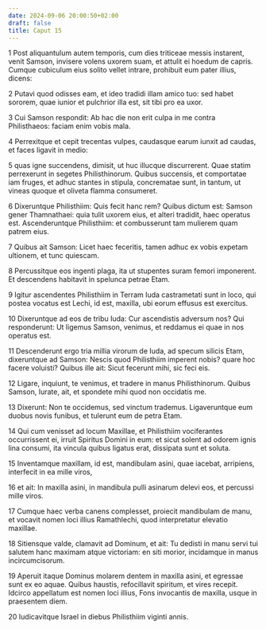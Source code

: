 ```yaml
---
date: 2024-09-06 20:00:50+02:00
draft: false
title: Caput 15
---
```





1 Post aliquantulum autem temporis, cum dies triticeae messis instarent, venit Samson, invisere volens uxorem suam, et attulit ei hoedum de capris. Cumque cubiculum eius solito vellet intrare, prohibuit eum pater illius, dicens:

2 Putavi quod odisses eam, et ideo tradidi illam amico tuo: sed habet sororem, quae iunior et pulchrior illa est, sit tibi pro ea uxor.

3 Cui Samson respondit: Ab hac die non erit culpa in me contra Philisthaeos: faciam enim vobis mala.

4 Perrexitque et cepit trecentas vulpes, caudasque earum iunxit ad caudas, et faces ligavit in medio:

5 quas igne succendens, dimisit, ut huc illucque discurrerent. Quae statim perrexerunt in segetes Philisthinorum. Quibus succensis, et comportatae iam fruges, et adhuc stantes in stipula, concrematae sunt, in tantum, ut vineas quoque et oliveta flamma consumeret.

6 Dixeruntque Philisthiim: Quis fecit hanc rem? Quibus dictum est: Samson gener Thamnathaei: quia tulit uxorem eius, et alteri tradidit, haec operatus est. Ascenderuntque Philisthiim: et combusserunt tam mulierem quam patrem eius.

7 Quibus ait Samson: Licet haec feceritis, tamen adhuc ex vobis expetam ultionem, et tunc quiescam.

8 Percussitque eos ingenti plaga, ita ut stupentes suram femori imponerent. Et descendens habitavit in spelunca petrae Etam.

9 Igitur ascendentes Philisthiim in Terram Iuda castrametati sunt in loco, qui postea vocatus est Lechi, id est, maxilla, ubi eorum effusus est exercitus.

10 Dixeruntque ad eos de tribu Iuda: Cur ascendistis adversum nos? Qui responderunt: Ut ligemus Samson, venimus, et reddamus ei quae in nos operatus est.

11 Descenderunt ergo tria millia virorum de Iuda, ad specum silicis Etam, dixeruntque ad Samson: Nescis quod Philisthiim imperent nobis? quare hoc facere voluisti? Quibus ille ait: Sicut fecerunt mihi, sic feci eis.

12 Ligare, inquiunt, te venimus, et tradere in manus Philisthinorum. Quibus Samson, Iurate, ait, et spondete mihi quod non occidatis me.

13 Dixerunt: Non te occidemus, sed vinctum trademus. Ligaveruntque eum duobus novis funibus, et tulerunt eum de petra Etam.

14 Qui cum venisset ad locum Maxillae, et Philisthiim vociferantes occurrissent ei, irruit Spiritus Domini in eum: et sicut solent ad odorem ignis lina consumi, ita vincula quibus ligatus erat, dissipata sunt et soluta.

15 Inventamque maxillam, id est, mandibulam asini, quae iacebat, arripiens, interfecit in ea mille viros,

16 et ait: In maxilla asini, in mandibula pulli asinarum delevi eos, et percussi mille viros.

17 Cumque haec verba canens complesset, proiecit mandibulam de manu, et vocavit nomen loci illius Ramathlechi, quod interpretatur elevatio maxillae.

18 Sitiensque valde, clamavit ad Dominum, et ait: Tu dedisti in manu servi tui salutem hanc maximam atque victoriam: en siti morior, incidamque in manus incircumcisorum.

19 Aperuit itaque Dominus molarem dentem in maxilla asini, et egressae sunt ex eo aquae. Quibus haustis, refocillavit spiritum, et vires recepit. Idcirco appellatum est nomen loci illius, Fons invocantis de maxilla, usque in praesentem diem.

20 Iudicavitque Israel in diebus Philisthiim viginti annis.


